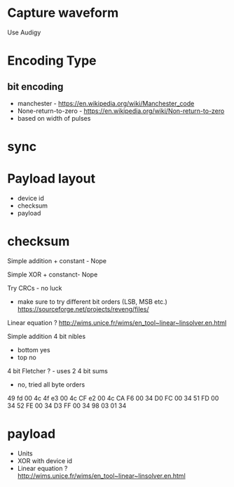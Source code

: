 # Capture waveform

Use Audigy

# Encoding Type

## bit encoding
* manchester - https://en.wikipedia.org/wiki/Manchester_code
* None-return-to-zero - https://en.wikipedia.org/wiki/Non-return-to-zero
* based on width of pulses 

# sync

# Payload layout

* device id
* checksum
* payload

# checksum

Simple addition + constant - Nope

Simple XOR + constanct- Nope

Try CRCs - no luck
  - make sure to try different bit orders (LSB, MSB etc.)
  https://sourceforge.net/projects/reveng/files/

Linear equation ? http://wims.unice.fr/wims/en_tool~linear~linsolver.en.html

Simple addition 4 bit nibles
 - bottom yes
 - top no

4 bit Fletcher ? - uses 2 4 bit sums
 - no, tried all byte orders

49 fd 00 4c
4f e3 00 4c
CF e2 00 4c
CA F6 00 34
D0 FC 00 34
51 FD 00 34
52 FE 00 34
D3 FF 00 34
98 03 01 34

# payload

* Units 
* XOR with device id
* Linear equation ? http://wims.unice.fr/wims/en_tool~linear~linsolver.en.html 

